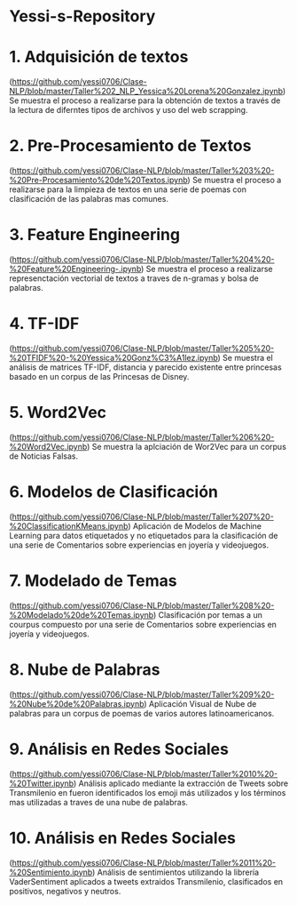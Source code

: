 # Yessi-s-Repository
# 1. Adquisición de textos 
(https://github.com/yessi0706/Clase-NLP/blob/master/Taller%202_NLP_Yessica%20Lorena%20Gonzalez.ipynb)
Se muestra el proceso a realizarse para la obtención de textos a través de la lectura de diferntes tipos de archivos y uso del web scrapping.
# 2. Pre-Procesamiento de Textos
(https://github.com/yessi0706/Clase-NLP/blob/master/Taller%203%20-%20Pre-Procesamiento%20de%20Textos.ipynb)
Se muestra el proceso a realizarse para la limpieza de textos en una serie de poemas con clasificación de las palabras mas comunes.
# 3. Feature Engineering 
(https://github.com/yessi0706/Clase-NLP/blob/master/Taller%204%20-%20Feature%20Engineering-.ipynb)
Se muestra el proceso a realizarse represenctación vectorial de textos a traves de n-gramas y bolsa de palabras.
# 4. TF-IDF
(https://github.com/yessi0706/Clase-NLP/blob/master/Taller%205%20-%20TFIDF%20-%20Yessica%20Gonz%C3%A1lez.ipynb)
Se muestra el análisis de matrices TF-IDF, distancia y parecido existente entre princesas basado en un corpus de las Princesas de Disney.
# 5. Word2Vec
(https://github.com/yessi0706/Clase-NLP/blob/master/Taller%206%20-%20Word2Vec.ipynb)
Se muestra la aplciación de Wor2Vec para un corpus de Noticias Falsas.
# 6. Modelos de Clasificación
(https://github.com/yessi0706/Clase-NLP/blob/master/Taller%207%20-%20ClassificationKMeans.ipynb)
Aplicación de Modelos de Machine Learning para datos etiquetados y no etiquetados para la clasificación de una serie de Comentarios sobre experiencias en joyería y videojuegos.
# 7. Modelado de Temas
(https://github.com/yessi0706/Clase-NLP/blob/master/Taller%208%20-%20Modelado%20de%20Temas.ipynb)
Clasificación por temas a un courpus compuesto por una serie de Comentarios sobre experiencias en joyería y videojuegos.
# 8. Nube de Palabras
(https://github.com/yessi0706/Clase-NLP/blob/master/Taller%209%20-%20Nube%20de%20Palabras.ipynb)
Aplicación Visual de Nube de palabras para un corpus de poemas de varios autores latinoamericanos.
# 9. Análisis en Redes Sociales
(https://github.com/yessi0706/Clase-NLP/blob/master/Taller%2010%20-%20Twitter.ipynb)
Análisis aplicado mediante la extracción de Tweets sobre Transmilenio en fueron identificados los emoji más utilizados y los términos mas utilizadas a traves de una nube de palabras. 
# 10. Análisis en Redes Sociales
(https://github.com/yessi0706/Clase-NLP/blob/master/Taller%2011%20-%20Sentimiento.ipynb)
Análisis de sentimientos utilizando la librería VaderSentiment aplicados a tweets extraidos Transmilenio, clasificados en positivos, negativos y neutros. 
